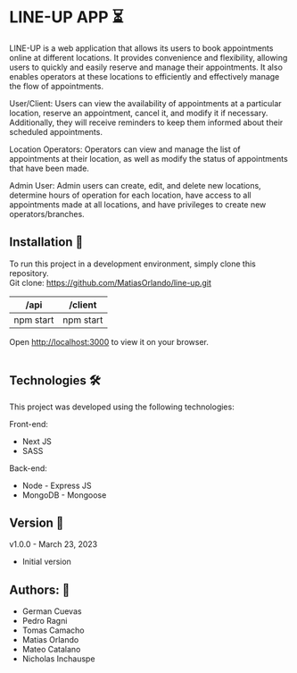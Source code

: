 # LINE-UP APP :hourglass_flowing_sand:

LINE-UP is a web application that allows its users to book appointments online at different locations. It provides convenience and flexibility, allowing users to quickly and easily reserve and manage their appointments. It also enables operators at these locations to efficiently and effectively manage the flow of appointments.

User/Client: Users can view the availability of appointments at a particular location, reserve an appointment, cancel it, and modify it if necessary. Additionally, they will receive reminders to keep them informed about their scheduled appointments.

Location Operators: Operators can view and manage the list of appointments at their location, as well as modify the status of appointments that have been made.

Admin User: Admin users can create, edit, and delete new locations, determine hours of operation for each location, have access to all appointments made at all locations, and have privileges to create new operators/branches.

## Installation 🔧

To run this project in a development environment, simply clone this repository.
<br>
Git clone: https://github.com/MatiasOrlando/line-up.git

| /api      | /client   |
| --------- | --------- |
| npm start | npm start |


Open [http://localhost:3000](http://localhost:3000) to view it on your browser.
<br>
<br>

## Technologies 🛠️

This project was developed using the following technologies:

Front-end:

<ul>
<li>Next JS</li>
<li>SASS</li>
</ul>

Back-end:

<ul>
<li>Node - Express JS</li>
<li>MongoDB - Mongoose</li>
</ul>

## Version 📝

v1.0.0 - March 23, 2023

<ul>
<li>Initial version</li>
</ul>

## Authors: 🚀

<ul>
<li>German Cuevas</li>
<li>Pedro Ragni</li>
<li>Tomas Camacho</li>
<li>Matias Orlando</li>
<li>Mateo Catalano</li>
<li>Nicholas Inchauspe</li>
</ul>
